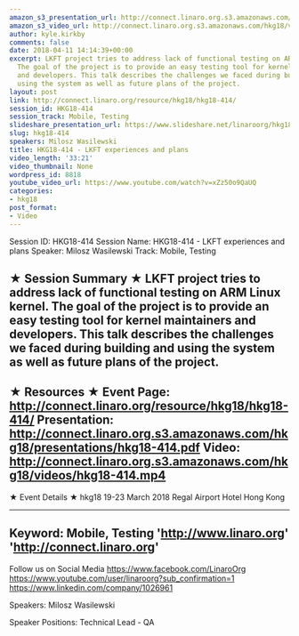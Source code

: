 ```yaml
---
amazon_s3_presentation_url: http://connect.linaro.org.s3.amazonaws.com/hkg18/presentations/hkg18-414.pdf
amazon_s3_video_url: http://connect.linaro.org.s3.amazonaws.com/hkg18/videos/hkg18-414.mp4
author: kyle.kirkby
comments: false
date: 2018-04-11 14:14:39+00:00
excerpt: LKFT project tries to address lack of functional testing on ARM Linux kernel.
  The goal of the project is to provide an easy testing tool for kernel maintainers
  and developers. This talk describes the challenges we faced during building and
  using the system as well as future plans of the project.
layout: post
link: http://connect.linaro.org/resource/hkg18/hkg18-414/
session_id: HKG18-414
session_track: Mobile, Testing
slideshare_presentation_url: https://www.slideshare.net/linaroorg/hkg18414-lkft-experiences-and-plans
slug: hkg18-414
speakers: Milosz Wasilewski
title: HKG18-414 - LKFT experiences and plans
video_length: '33:21'
video_thumbnail: None
wordpress_id: 8818
youtube_video_url: https://www.youtube.com/watch?v=xZz50o9QaUQ
categories:
- hkg18
post_format:
- Video
---
```


Session ID: HKG18-414
Session Name: HKG18-414 - LKFT experiences and plans
Speaker: Milosz Wasilewski
Track: Mobile, Testing


★ Session Summary ★
LKFT project tries to address lack of functional testing on ARM Linux kernel. The goal of the project is to provide an easy testing tool for kernel maintainers and developers. This talk describes the challenges we faced during building and using the system as well as future plans of the project.
---------------------------------------------------
★ Resources ★
Event Page: http://connect.linaro.org/resource/hkg18/hkg18-414/
Presentation: http://connect.linaro.org.s3.amazonaws.com/hkg18/presentations/hkg18-414.pdf
Video: http://connect.linaro.org.s3.amazonaws.com/hkg18/videos/hkg18-414.mp4
 ---------------------------------------------------
★ Event Details ★
hkg18
19-23 March 2018 
Regal Airport Hotel Hong Kong

---------------------------------------------------
Keyword: Mobile, Testing
'http://www.linaro.org'
'http://connect.linaro.org'
---------------------------------------------------
Follow us on Social Media
https://www.facebook.com/LinaroOrg
https://www.youtube.com/user/linaroorg?sub_confirmation=1
https://www.linkedin.com/company/1026961

Speakers: Milosz Wasilewski

Speaker Positions: Technical Lead - QA



